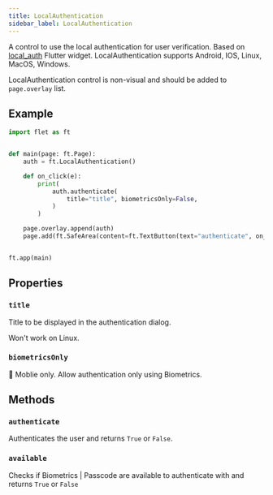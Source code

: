 ```yaml
---
title: LocalAuthentication
sidebar_label: LocalAuthentication
---
```


A control to use the local authentication for user verification. Based on [local_auth](https://pub.dev/packages/local_auth) Flutter widget.
LocalAuthentication supports Android, IOS, Linux, MacOS, Windows.

LocalAuthentication control is non-visual and should be added to `page.overlay` list.

## Example

```python
import flet as ft


def main(page: ft.Page):
    auth = ft.LocalAuthentication()

    def on_click(e):
        print(
            auth.authenticate(
                title="title", biometricsOnly=False,
            )
        )

    page.overlay.append(auth)
    page.add(ft.SafeArea(content=ft.TextButton(text="authenticate", on_click=on_click)))


ft.app(main)

```

## Properties

### `title`

Title to be displayed in the authentication dialog.

Won't work on Linux.

### `biometricsOnly`

📱 Moblie only. Allow authentication only using Biometrics.


## Methods

### `authenticate`

Authenticates the user and returns `True` or `False`.

### `available`

Checks if Biometrics | Passcode are available to authenticate with and returns `True` or `False`